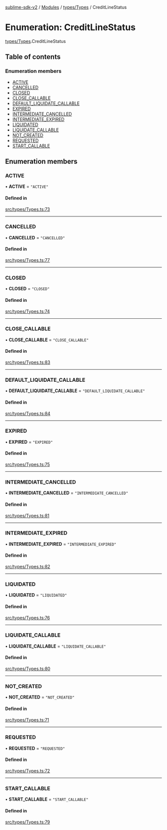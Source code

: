 [sublime-sdk-v2](../README.md) / [Modules](../modules.md) / [types/Types](../modules/types_Types.md) / CreditLineStatus

# Enumeration: CreditLineStatus

[types/Types](../modules/types_Types.md).CreditLineStatus

## Table of contents

### Enumeration members

- [ACTIVE](types_Types.CreditLineStatus.md#active)
- [CANCELLED](types_Types.CreditLineStatus.md#cancelled)
- [CLOSED](types_Types.CreditLineStatus.md#closed)
- [CLOSE\_CALLABLE](types_Types.CreditLineStatus.md#close_callable)
- [DEFAULT\_LIQUIDATE\_CALLABLE](types_Types.CreditLineStatus.md#default_liquidate_callable)
- [EXPIRED](types_Types.CreditLineStatus.md#expired)
- [INTERMEDIATE\_CANCELLED](types_Types.CreditLineStatus.md#intermediate_cancelled)
- [INTERMEDIATE\_EXPIRED](types_Types.CreditLineStatus.md#intermediate_expired)
- [LIQUIDATED](types_Types.CreditLineStatus.md#liquidated)
- [LIQUIDATE\_CALLABLE](types_Types.CreditLineStatus.md#liquidate_callable)
- [NOT\_CREATED](types_Types.CreditLineStatus.md#not_created)
- [REQUESTED](types_Types.CreditLineStatus.md#requested)
- [START\_CALLABLE](types_Types.CreditLineStatus.md#start_callable)

## Enumeration members

### ACTIVE

• **ACTIVE** = `"ACTIVE"`

#### Defined in

[src/types/Types.ts:73](https://github.com/sublime-finance/sublime-sdk/blob/cbfce7e/src/types/Types.ts#L73)

___

### CANCELLED

• **CANCELLED** = `"CANCELLED"`

#### Defined in

[src/types/Types.ts:77](https://github.com/sublime-finance/sublime-sdk/blob/cbfce7e/src/types/Types.ts#L77)

___

### CLOSED

• **CLOSED** = `"CLOSED"`

#### Defined in

[src/types/Types.ts:74](https://github.com/sublime-finance/sublime-sdk/blob/cbfce7e/src/types/Types.ts#L74)

___

### CLOSE\_CALLABLE

• **CLOSE\_CALLABLE** = `"CLOSE_CALLABLE"`

#### Defined in

[src/types/Types.ts:83](https://github.com/sublime-finance/sublime-sdk/blob/cbfce7e/src/types/Types.ts#L83)

___

### DEFAULT\_LIQUIDATE\_CALLABLE

• **DEFAULT\_LIQUIDATE\_CALLABLE** = `"DEFAULT_LIQUIDATE_CALLABLE"`

#### Defined in

[src/types/Types.ts:84](https://github.com/sublime-finance/sublime-sdk/blob/cbfce7e/src/types/Types.ts#L84)

___

### EXPIRED

• **EXPIRED** = `"EXPIRED"`

#### Defined in

[src/types/Types.ts:75](https://github.com/sublime-finance/sublime-sdk/blob/cbfce7e/src/types/Types.ts#L75)

___

### INTERMEDIATE\_CANCELLED

• **INTERMEDIATE\_CANCELLED** = `"INTERMEDIATE_CANCELLED"`

#### Defined in

[src/types/Types.ts:81](https://github.com/sublime-finance/sublime-sdk/blob/cbfce7e/src/types/Types.ts#L81)

___

### INTERMEDIATE\_EXPIRED

• **INTERMEDIATE\_EXPIRED** = `"INTERMEDIATE_EXPIRED"`

#### Defined in

[src/types/Types.ts:82](https://github.com/sublime-finance/sublime-sdk/blob/cbfce7e/src/types/Types.ts#L82)

___

### LIQUIDATED

• **LIQUIDATED** = `"LIQUIDATED"`

#### Defined in

[src/types/Types.ts:76](https://github.com/sublime-finance/sublime-sdk/blob/cbfce7e/src/types/Types.ts#L76)

___

### LIQUIDATE\_CALLABLE

• **LIQUIDATE\_CALLABLE** = `"LIQUIDATE_CALLABLE"`

#### Defined in

[src/types/Types.ts:80](https://github.com/sublime-finance/sublime-sdk/blob/cbfce7e/src/types/Types.ts#L80)

___

### NOT\_CREATED

• **NOT\_CREATED** = `"NOT_CREATED"`

#### Defined in

[src/types/Types.ts:71](https://github.com/sublime-finance/sublime-sdk/blob/cbfce7e/src/types/Types.ts#L71)

___

### REQUESTED

• **REQUESTED** = `"REQUESTED"`

#### Defined in

[src/types/Types.ts:72](https://github.com/sublime-finance/sublime-sdk/blob/cbfce7e/src/types/Types.ts#L72)

___

### START\_CALLABLE

• **START\_CALLABLE** = `"START_CALLABLE"`

#### Defined in

[src/types/Types.ts:79](https://github.com/sublime-finance/sublime-sdk/blob/cbfce7e/src/types/Types.ts#L79)
